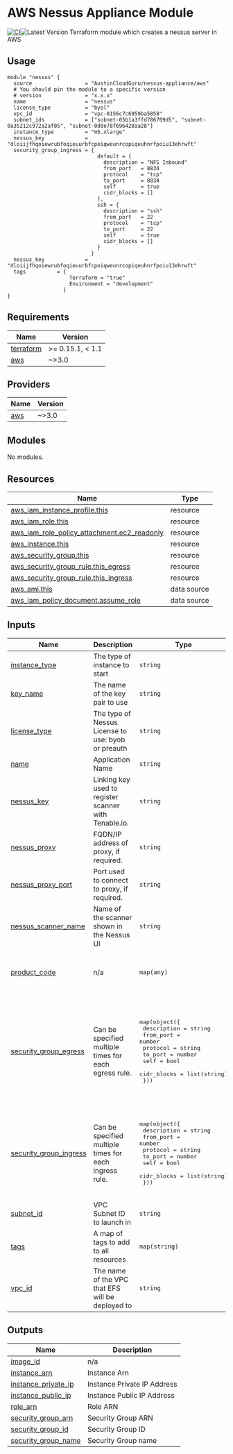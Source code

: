 # AWS Nessus Appliance Module
[![CI](https://github.com/austincloudguru/terraform-aws-nessus-appliance/workflows/CI/badge.svg?event=pull_request)](https://github.com/austincloudguru/terraform-aws-nessus-appliance/actions?query=workflow%3ACI)![Latest Version](https://img.shields.io/github/v/tag/austincloudguru/terraform-aws-nessus-appliance?sort=semver&label=Latest%20Version) 
Terraform module which creates a nessus server in AWS

## Usage

```hcl
module "nessus" {
  source                 = "AustinCloudGuru/nessus-appliance/aws"
  # You should pin the module to a specific version
  # version              = "x.x.x"
  name                   = "nessus"
  license_type           = "byol"
  vpc_id                 = "vpc-0156c7c6959ba5858"
  subnet_ids             = ["subnet-05b1a3ffd786709d5", "subnet-0a35212c972a2af05", "subnet-0d0e78f696428aa28"]
  instance_type          = "m5.xlarge"
  nessus_key             = "dloiijfhqoiewrubfoqieuurbfcpoiqweunrcopiqeuhnrfpoiu13ehrwft"
  security_group_ingress = {
                             default = {
                               description = "NFS Inbound"
                               from_port   = 8834
                               protocol    = "tcp"
                               to_port     = 8834
                               self        = true
                               cidr_blocks = []
                             },
                             ssh = {
                               description = "ssh"
                               from_port   = 22
                               protocol    = "tcp"
                               to_port     = 22
                               self        = true
                               cidr_blocks = []
                             }
                           }
  nessus_key             = "dloiijfhqoiewrubfoqieuurbfcpoiqweunrcopiqeuhnrfpoiu13ehrwft"
  tags          = {
                    Terraform = "true"
                    Environment = "development"
                  } 
}
```

<!-- BEGINNING OF PRE-COMMIT-TERRAFORM DOCS HOOK -->
## Requirements

| Name | Version |
|------|---------|
| <a name="requirement_terraform"></a> [terraform](#requirement\_terraform) | >= 0.15.1, < 1.1 |
| <a name="requirement_aws"></a> [aws](#requirement\_aws) | ~>3.0 |

## Providers

| Name | Version |
|------|---------|
| <a name="provider_aws"></a> [aws](#provider\_aws) | ~>3.0 |

## Modules

No modules.

## Resources

| Name | Type |
|------|------|
| [aws_iam_instance_profile.this](https://registry.terraform.io/providers/hashicorp/aws/latest/docs/resources/iam_instance_profile) | resource |
| [aws_iam_role.this](https://registry.terraform.io/providers/hashicorp/aws/latest/docs/resources/iam_role) | resource |
| [aws_iam_role_policy_attachment.ec2_readonly](https://registry.terraform.io/providers/hashicorp/aws/latest/docs/resources/iam_role_policy_attachment) | resource |
| [aws_instance.this](https://registry.terraform.io/providers/hashicorp/aws/latest/docs/resources/instance) | resource |
| [aws_security_group.this](https://registry.terraform.io/providers/hashicorp/aws/latest/docs/resources/security_group) | resource |
| [aws_security_group_rule.this_egress](https://registry.terraform.io/providers/hashicorp/aws/latest/docs/resources/security_group_rule) | resource |
| [aws_security_group_rule.this_ingress](https://registry.terraform.io/providers/hashicorp/aws/latest/docs/resources/security_group_rule) | resource |
| [aws_ami.this](https://registry.terraform.io/providers/hashicorp/aws/latest/docs/data-sources/ami) | data source |
| [aws_iam_policy_document.assume_role](https://registry.terraform.io/providers/hashicorp/aws/latest/docs/data-sources/iam_policy_document) | data source |

## Inputs

| Name | Description | Type | Default | Required |
|------|-------------|------|---------|:--------:|
| <a name="input_instance_type"></a> [instance\_type](#input\_instance\_type) | The type of instance to start | `string` | `"m5.xlarge"` | no |
| <a name="input_key_name"></a> [key\_name](#input\_key\_name) | The name of the key pair to use | `string` | `"aws-main"` | no |
| <a name="input_license_type"></a> [license\_type](#input\_license\_type) | The type of Nessus License to use: byob or preauth | `string` | `"byol"` | no |
| <a name="input_name"></a> [name](#input\_name) | Application Name | `string` | `"nessus"` | no |
| <a name="input_nessus_key"></a> [nessus\_key](#input\_nessus\_key) | Linking key used to register scanner with Tenable.io. | `string` | `""` | no |
| <a name="input_nessus_proxy"></a> [nessus\_proxy](#input\_nessus\_proxy) | FQDN/IP address of proxy, if required. | `string` | `""` | no |
| <a name="input_nessus_proxy_port"></a> [nessus\_proxy\_port](#input\_nessus\_proxy\_port) | Port used to connect to proxy, if required. | `string` | `""` | no |
| <a name="input_nessus_scanner_name"></a> [nessus\_scanner\_name](#input\_nessus\_scanner\_name) | Name of the scanner shown in the Nessus UI | `string` | `""` | no |
| <a name="input_product_code"></a> [product\_code](#input\_product\_code) | n/a | `map(any)` | <pre>{<br>  "byol": "8fn69npzmbzcs4blc4583jd0y",<br>  "preauth": "4m4uvwtrl5t872c56wb131ttw"<br>}</pre> | no |
| <a name="input_security_group_egress"></a> [security\_group\_egress](#input\_security\_group\_egress) | Can be specified multiple times for each egress rule. | <pre>map(object({<br>    description = string<br>    from_port   = number<br>    protocol    = string<br>    to_port     = number<br>    self        = bool<br>    cidr_blocks = list(string)<br>  }))</pre> | <pre>{<br>  "default": {<br>    "cidr_blocks": [<br>      "0.0.0.0/0"<br>    ],<br>    "description": "Allow All Outbound",<br>    "from_port": 0,<br>    "protocol": "-1",<br>    "self": false,<br>    "to_port": 0<br>  }<br>}</pre> | no |
| <a name="input_security_group_ingress"></a> [security\_group\_ingress](#input\_security\_group\_ingress) | Can be specified multiple times for each ingress rule. | <pre>map(object({<br>    description = string<br>    from_port   = number<br>    protocol    = string<br>    to_port     = number<br>    self        = bool<br>    cidr_blocks = list(string)<br>  }))</pre> | <pre>{<br>  "default": {<br>    "cidr_blocks": null,<br>    "description": "NFS Inbound",<br>    "from_port": 8834,<br>    "protocol": "tcp",<br>    "self": true,<br>    "to_port": 8834<br>  }<br>}</pre> | no |
| <a name="input_subnet_id"></a> [subnet\_id](#input\_subnet\_id) | VPC Subnet ID to launch in | `string` | `""` | no |
| <a name="input_tags"></a> [tags](#input\_tags) | A map of tags to add to all resources | `map(string)` | `{}` | no |
| <a name="input_vpc_id"></a> [vpc\_id](#input\_vpc\_id) | The name of the VPC that EFS will be deployed to | `string` | n/a | yes |

## Outputs

| Name | Description |
|------|-------------|
| <a name="output_image_id"></a> [image\_id](#output\_image\_id) | n/a |
| <a name="output_instance_arn"></a> [instance\_arn](#output\_instance\_arn) | Instance Arn |
| <a name="output_instance_private_ip"></a> [instance\_private\_ip](#output\_instance\_private\_ip) | Instance Private IP Address |
| <a name="output_instance_public_ip"></a> [instance\_public\_ip](#output\_instance\_public\_ip) | Instance Public IP Address |
| <a name="output_role_arn"></a> [role\_arn](#output\_role\_arn) | Role ARN |
| <a name="output_security_group_arn"></a> [security\_group\_arn](#output\_security\_group\_arn) | Security Group ARN |
| <a name="output_security_group_id"></a> [security\_group\_id](#output\_security\_group\_id) | Security Group ID |
| <a name="output_security_group_name"></a> [security\_group\_name](#output\_security\_group\_name) | Security Group name |
<!-- END OF PRE-COMMIT-TERRAFORM DOCS HOOK -->
